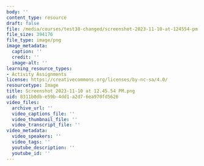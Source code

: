 ```yaml
---
body: ''
content_type: resource
draft: false
file: /media/courses/test38-changed/screenshot-2023-11-10-at-124554-pm.png
file_size: 394176
file_type: image/png
image_metadata:
  caption: ''
  credit: ''
  image-alt: ''
learning_resource_types:
- Activity Assignments
license: https://creativecommons.org/licenses/by-nc-sa/4.0/
resourcetype: Image
title: Screenshot 2023-11-10 at 12.45.54 PM.png
uid: 8311b0db-e59b-4dd1-a2d7-6ea970fd5626
video_files:
  archive_url: ''
  video_captions_file: ''
  video_thumbnail_file: ''
  video_transcript_file: ''
video_metadata:
  video_speakers: ''
  video_tags: ''
  youtube_description: ''
  youtube_id: ''
---
```

